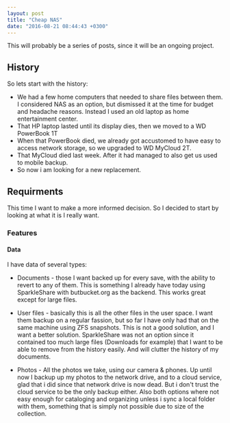 ```yaml
---
layout: post
title: "Cheap NAS"
date: "2016-08-21 08:44:43 +0300"
---
```

This will probably be a series of posts, since it will be an ongoing project.

## History

So lets start with the history:
- We had a few home computers that needed to share files between them. I considered NAS as an option, but dismissed it at the time for budget and headache reasons. Instead I used an old laptop as home entertainment center.
- That HP laptop lasted until its display dies, then we moved to a WD PowerBook 1T
- When that PowerBook died, we already got accustomed to have easy to access network storage, so we upgraded to WD MyCloud 2T.
- That MyCloud died last week. After it had managed to also get us used to mobile backup.
- So now i am looking for a new replacement.

## Requirments

This time I want to make a more informed decision. So I decided to start by looking at what it is I really want.

### Features

#### Data

I have data of several types:

- Documents - those I want backed up for every save, with the ability to revert to any of them.
This is something I already have today using SparkleShare with butbucket.org as the backend. This works great except for large files.

- User files - basically this is all the other files in the user space. I want them backup on a regular fassion, but so far I have only had that on the same machine using ZFS snapshots.
This is not a good solution, and I want a better solution. SparkleShare was not an option since it contained too much large files (Downloads for example) that I want to be able to remove from the history easily. And will clutter the history of my documents.

- Photos - All the photos we take, using our camera & phones.
Up until now I backup up my photos to the network drive, and to a cloud service, glad that i did since that network drive is now dead. But i don't trust the cloud service to be the only backup either.
Also both options where not easy enough for cataloging and organizing unless i sync a local folder with them, something that is simply not possible due to size of the collection.
